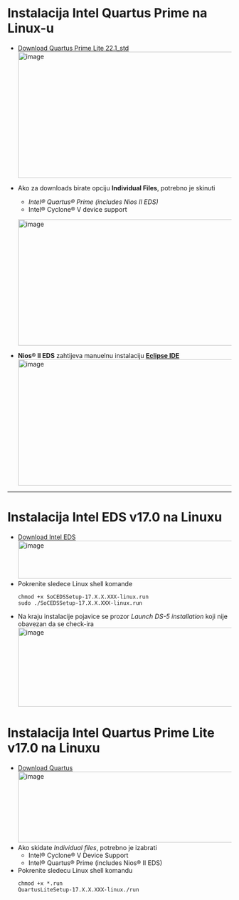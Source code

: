 # Instalacija Intel Quartus Prime na Linux-u
- [Download Quartus Prime Lite 22.1_std](https://www.intel.com/content/www/us/en/software-kit/757261/intel-quartus-prime-lite-edition-design-software-version-22-1-for-linux.html)
  <img width="755" height="283" alt="image" src="https://github.com/user-attachments/assets/e29c339d-855c-4c0b-bd99-3e229504fb43" /></br>
- Ako za downloads birate opciju **Individual Files**, potrebno je skinuti
  - *Intel® Quartus® Prime (includes Nios II EDS)*
  -  Intel® Cyclone® V device support

  <img width="755" height="283" alt="image" src="https://github.com/user-attachments/assets/da9e66a6-9fbd-404e-8ea3-1e81d6f75b36" /></br>

- **Nios® II EDS** zahtijeva manuelnu instalaciju  [**Eclipse IDE**](https://www.eclipse.org/downloads/packages/)
  <img width="755" height="283" alt="image" src="https://github.com/user-attachments/assets/9e0ac074-251c-4111-9f6a-79b590451846" />







--------------------------------------------------------------------------------------------



# Instalacija Intel EDS v17.0 na Linuxu

- [Download Intel EDS](https://www.intel.com/content/www/us/en/collections/products/fpga/software/downloads.html?edition=standard&platform=linux&download_manager=direct)
  <img width="1478" height="85" alt="image" src="https://github.com/user-attachments/assets/d7c25604-de62-4c08-901f-f5e7d3ad3457" />
- Pokrenite sledece Linux shell komande
  ```
  chmod +x SoCEDSSetup-17.X.X.XXX-linux.run
  sudo ./SoCEDSSetup-17.X.X.XXX-linux.run
  ```
- Na kraju instalacije pojavice se prozor *Launch DS-5 installation* koji nije obavezan da se check-ira
  <img width="674" height="177" alt="image" src="https://github.com/user-attachments/assets/b7439fa8-c277-4ee6-ab4a-52a9f42cb941" />

# Instalacija Intel Quartus Prime Lite v17.0 na Linuxu
- [Download Quartus](https://www.intel.com/content/www/us/en/software-kit/669553/intel-quartus-prime-lite-edition-design-software-version-17-0-for-linux.html)
  <img width="1613" height="159" alt="image" src="https://github.com/user-attachments/assets/58cbda14-ec26-48c7-b39b-f0cdbe88412c" />
- Ako skidate *Individual files*, potrebno je izabrati
  - Intel® Cyclone® V Device Support
  - Intel® Quartus® Prime (includes Nios® II EDS)
- Pokrenite sledecu Linux shell komandu
  ```
  chmod +x *.run
  QuartusLiteSetup-17.X.X.XXX-linux./run
  ```
